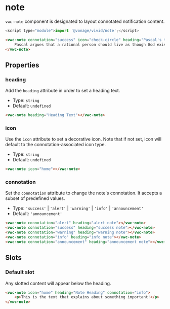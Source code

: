 # note

`vwc-note` component is designated to layout connotated notification content.

```js
<script type="module">import '@vonage/vivid/note';</script>
```

```html preview
<vwc-note connotation="success" icon="check-circle" heading="Pascal's theological argument">
	Pascal argues that a rational person should live as though God exists and seek to believe in God. If God does not actually exist, such a person will have only a finite loss (some pleasures, luxury, etc.), whereas if God does exist, he stands to receive infinite gains (as represented by eternity in Heaven) and avoid infinite losses (eternity in Hell).
</vwc-note>
```

## Properties

### heading
Add the `heading` attribute in order to set a heading text.

- Type: `string`
- Default: `undefined`

```html preview
<vwc-note heading="Heading Text"></vwc-note>
```

### icon
Use the `icon` attribute to set a decorative icon.
Note that if not set, icon will default to the connotation-associated icon type.

- Type: `string`
- Default: `undefined`

```html preview
<vwc-note icon="home"></vwc-note>
```

### connotation
Set the `connotation` attribute to change the note's connotation.
It accepts a subset of predefined values.

- Type: `'success'` | `'alert'` | `'warning'` | `'info'` | `'announcement'`
- Default: `'announcement'`

```html preview blocks
<vwc-note connotation="alert" heading="alert note"></vwc-note>
<vwc-note connotation="success" heading="success note"></vwc-note>
<vwc-note connotation="warning" heading="warning note"></vwc-note>
<vwc-note connotation="info" heading="info note"></vwc-note>
<vwc-note connotation="announcement" heading="announcement note"></vwc-note>
```

## Slots

### Default slot
Any slotted content will appear below the heading.

```html preview
<vwc-note icon="home" heading="Note Heading" connotation="info">
	<p>This is the text that explains about something important!</p>
</vwc-note>
```
